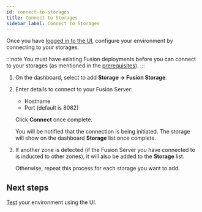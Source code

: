```yaml
---
id: connect-to-storages
title: Connect to Storages
sidebar_label: Connect to Storages
---
```


Once you have [logged in to the UI](./install-ui.md#login), configure your environment by connecting to your storages.

:::note
You must have existing Fusion deployments before you can connect to your storages (as mentioned in the [prerequisites](../preparation/prerequisites-ui.md#existing-deployments)).
:::

1. On the dashboard, select to add **Storage -> Fusion Storage**.

1. Enter details to connect to your Fusion Server:

   * Hostname
   * Port (default is 8082)
   
   Click **Connect** once complete.

   You will be notified that the connection is being initiated. The storage will show on the dashboard **Storage** list once complete.

1. If another zone is detected (if the Fusion Server you have connected to is inducted to other zones), it will also be added to the **Storage** list.

   Otherwise, repeat this process for each storage you want to add.

## Next steps

[Test](../testing/test-ui.md) your environment using the UI.
